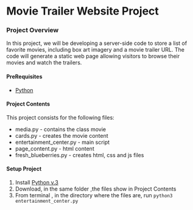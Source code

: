 # Movie Trailer Website Project


### Project Overview

In this project, we will be developing a server-side code to store a list of favorite movies, including box art imagery and a movie trailer URL. The code will generate a static web page allowing visitors to browse their movies and watch the trailers.

#### PreRequisites

  * [Python](https://www.python.org/)

#### Project Contents

This project consists for the following files:

  * media.py - contains the class movie
  * cards.py - creates the movie content
  * entertainment_center.py - main script
  * page_content.py - html content
  * fresh_blueberries.py - creates html, css and js files

#### Setup Project

  1. Install [Python v.3](https://www.python.org/downloads/)
  2. Download, in the same folder ,the files show in Project Contents
  3. From terminal , in the directory where the files are, run 
  `python3 entertainment_center.py`
